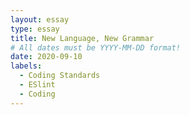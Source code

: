 ```yaml
---
layout: essay
type: essay
title: New Language, New Grammar
# All dates must be YYYY-MM-DD format!
date: 2020-09-10
labels:
  - Coding Standards
  - ESlint
  - Coding
---
```







